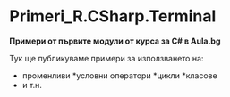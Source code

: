 ﻿# Primeri_R.CSharp.Terminal
**Примери от първите модули от курса за C# в Aula.bg**

Тук ще публикуваме примери за използването на:
* променливи
*условни оператори
*цикли
*класове
* и т.н.
